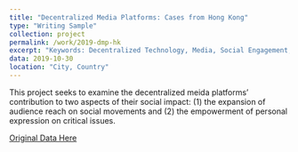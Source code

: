 ```yaml
---
title: "Decentralized Media Platforms: Cases from Hong Kong"
type: "Writing Sample"
collection: project
permalink: /work/2019-dmp-hk
excerpt: "Keywords: Decentralized Technology, Media, Social Engagement, Security, Hong Kong"
data: 2019-10-30
location: "City, Country"
---
```


This project seeks to examine the decentralized meida platforms’ contribution to two aspects of their social impact:
(1) the expansion of audience reach on social movements and (2) the empowerment of personal expression on critical issues.

[Original Data Here](https://github.com/ginxiaojinzheng/dmp_hk)

